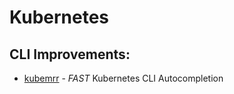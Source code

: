 # Kubernetes

## CLI Improvements:
- [kubemrr](https://github.com/mkokho/kubemrr) - *FAST* Kubernetes CLI Autocompletion
